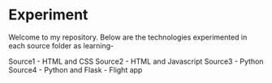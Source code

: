 # Experiment
Welcome to my repository.
Below are the technologies experimented in each source folder as learning- 

Source1 - HTML and CSS
Source2 - HTML and Javascript
Source3 - Python
Source4 - Python and Flask - Flight app
